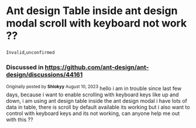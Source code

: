# Ant design Table inside ant design modal scroll with keyboard not work ??

`Invalid`,`unconfirmed`

### Discussed in https://github.com/ant-design/ant-design/discussions/44161

<div type='discussions-op-text'>

<sup>Originally posted by **Shlokyy** August 10, 2023</sup>
hello i am in trouble since last few days, because i want to enable scrolling with keyboard keys like up and down, i am using ant design table inside the ant design modal i have lots of data in table, there is scroll by default available its working but i also want to control with keyboard keys and its not working, can anyone help me out with this ?? </div>
